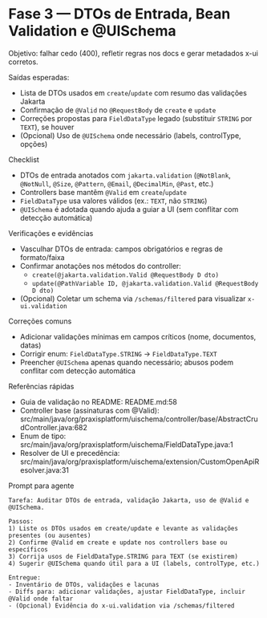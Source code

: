 # Fase 3 — DTOs de Entrada, Bean Validation e @UISchema

Objetivo: falhar cedo (400), refletir regras nos docs e gerar metadados x-ui corretos.

Saídas esperadas:

- Lista de DTOs usados em `create`/`update` com resumo das validações Jakarta
- Confirmação de `@Valid` no `@RequestBody` de `create` e `update`
- Correções propostas para `FieldDataType` legado (substituir `STRING` por `TEXT`), se houver
- (Opcional) Uso de `@UISchema` onde necessário (labels, controlType, opções)

Checklist

- DTOs de entrada anotados com `jakarta.validation` (`@NotBlank`, `@NotNull`, `@Size`, `@Pattern`, `@Email`, `@DecimalMin`, `@Past`, etc.)
- Controllers base mantêm `@Valid` em `create`/`update`
- `FieldDataType` usa valores válidos (ex.: `TEXT`, não `STRING`)
- `@UISchema` é adotada quando ajuda a guiar a UI (sem conflitar com detecção automática)

Verificações e evidências

- Vasculhar DTOs de entrada: campos obrigatórios e regras de formato/faixa
- Confirmar anotações nos métodos do controller:
  - `create(@jakarta.validation.Valid @RequestBody D dto)`
  - `update(@PathVariable ID, @jakarta.validation.Valid @RequestBody D dto)`
- (Opcional) Coletar um schema via `/schemas/filtered` para visualizar `x-ui.validation`

Correções comuns

- Adicionar validações mínimas em campos críticos (nome, documentos, datas)
- Corrigir enum: `FieldDataType.STRING` → `FieldDataType.TEXT`
- Preencher `@UISchema` apenas quando necessário; abusos podem conflitar com detecção automática

Referências rápidas

- Guia de validação no README: README.md:58
- Controller base (assinaturas com @Valid): src/main/java/org/praxisplatform/uischema/controller/base/AbstractCrudController.java:682
- Enum de tipo: src/main/java/org/praxisplatform/uischema/FieldDataType.java:1
- Resolver de UI e precedência: src/main/java/org/praxisplatform/uischema/extension/CustomOpenApiResolver.java:31

Prompt para agente

```
Tarefa: Auditar DTOs de entrada, validação Jakarta, uso de @Valid e @UISchema.

Passos:
1) Liste os DTOs usados em create/update e levante as validações presentes (ou ausentes)
2) Confirme @Valid em create e update nos controllers base ou específicos
3) Corrija usos de FieldDataType.STRING para TEXT (se existirem)
4) Sugerir @UISchema quando útil para a UI (labels, controlType, etc.)

Entregue:
- Inventário de DTOs, validações e lacunas
- Diffs para: adicionar validações, ajustar FieldDataType, incluir @Valid onde faltar
- (Opcional) Evidência do x-ui.validation via /schemas/filtered
```

